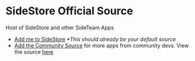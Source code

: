 # SideStore Official Source

Host of SideStore and other SideTeam Apps

- [Add me to SideStore](https://apps.sidestore.io) *\*This should already be your default source*
- [Add the Community Source](https://community-apps.sidestore.io) for more apps from community devs. View the source [here](https://github.com/SideStore/Community-Source)
